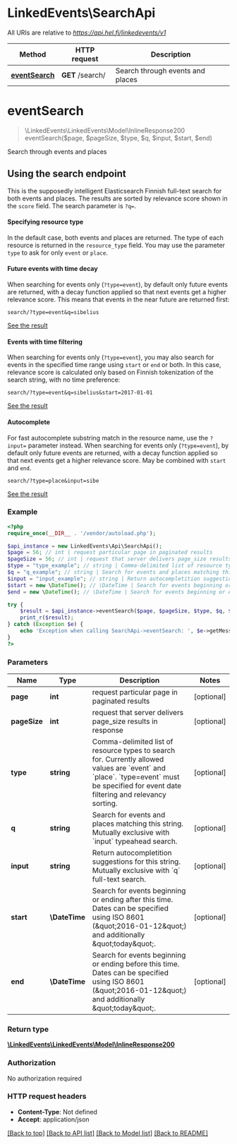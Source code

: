 # LinkedEvents\SearchApi

All URIs are relative to *https://api.hel.fi/linkedevents/v1*

Method | HTTP request | Description
------------- | ------------- | -------------
[**eventSearch**](SearchApi.md#eventSearch) | **GET** /search/ | Search through events and places


# **eventSearch**
> \LinkedEvents\LinkedEvents\Model\InlineResponse200 eventSearch($page, $pageSize, $type, $q, $input, $start, $end)

Search through events and places

<h2 id=\"using-search-endpoint\">Using the search endpoint</h2> <p>This is the supposedly intelligent Elasticsearch Finnish full-text search for both events and places.     The results are sorted by relevance score shown in the <code>score</code> field. The search parameter is <code>?q=</code>. <h4 id=\"specifying-resource-type\">Specifying resource type</h4> <p>In the default case, both events and places are returned. The type of each resource is returned in the     <code>resource_type</code> field. You may use the parameter <code>type</code> to ask for only <code>event</code> or <code>place</code>. <h4 id=\"events-with-decay-score\">Future events with time decay</h4> <p>When searching for events only (<code>?type=event</code>), by default only future events are returned, with a decay function applied so that next     events get a higher relevance score. This means that     events in the near future are returned first:</p> <pre><code>search/?type=event&q=sibelius </code></pre> <p><a href=\"?type=event&q=sibelius\" title=\"json\">See the result</a></p> <h4 id=\"events-with-time-filtering\">Events with time filtering</h4> <p>When searching for events only (<code>?type=event</code>), you may also search for events in the specified time range using     <code>start</code> or <code>end</code> or both. In this case, relevance score is calculated only based on Finnish tokenization of the search string, with no time preference:</p> <pre><code>search/?type=event&q=sibelius&start=2017-01-01 </code></pre> <p><a href=\"?type=event&q=sibelius&start=2017-01-01\" title=\"json\">See the result</a></p> <h4 id=\"autocomplete\">Autocomplete</h4>         <p>For fast autocomplete substring match in the resource name, use the <code>?input=</code> parameter instead.             When searching for events only (<code>?type=event</code>), by default only future events are returned, with a decay function applied so that next     events get a higher relevance score. May be combined with <code>start</code> and <code>end</code>. <pre><code>search/?type=place&input=sibe </code></pre> <p><a href=\"?type=event&input=sibe\" title=\"json\">See the result</a></p>

### Example
```php
<?php
require_once(__DIR__ . '/vendor/autoload.php');

$api_instance = new LinkedEvents\Api\SearchApi();
$page = 56; // int | request particular page in paginated results
$pageSize = 56; // int | request that server delivers page_size results in response
$type = "type_example"; // string | Comma-delimited list of resource types to search for. Currently allowed values are `event` and `place`. `type=event` must be specified for event date filtering and relevancy sorting.
$q = "q_example"; // string | Search for events and places matching this string. Mutually exclusive with `input` typeahead search.
$input = "input_example"; // string | Return autocompletition suggestions for this string. Mutually exclusive with `q` full-text search.
$start = new \DateTime(); // \DateTime | Search for events beginning or ending after this time. Dates can be specified using ISO 8601 (\"2016-01-12\") and additionally \"today\".
$end = new \DateTime(); // \DateTime | Search for events beginning or ending before this time. Dates can be specified using ISO 8601 (\"2016-01-12\") and additionally \"today\".

try {
    $result = $api_instance->eventSearch($page, $pageSize, $type, $q, $input, $start, $end);
    print_r($result);
} catch (Exception $e) {
    echo 'Exception when calling SearchApi->eventSearch: ', $e->getMessage(), PHP_EOL;
}
?>
```

### Parameters

Name | Type | Description  | Notes
------------- | ------------- | ------------- | -------------
 **page** | **int**| request particular page in paginated results | [optional]
 **pageSize** | **int**| request that server delivers page_size results in response | [optional]
 **type** | **string**| Comma-delimited list of resource types to search for. Currently allowed values are &#x60;event&#x60; and &#x60;place&#x60;. &#x60;type&#x3D;event&#x60; must be specified for event date filtering and relevancy sorting. | [optional]
 **q** | **string**| Search for events and places matching this string. Mutually exclusive with &#x60;input&#x60; typeahead search. | [optional]
 **input** | **string**| Return autocompletition suggestions for this string. Mutually exclusive with &#x60;q&#x60; full-text search. | [optional]
 **start** | **\DateTime**| Search for events beginning or ending after this time. Dates can be specified using ISO 8601 (\&quot;2016-01-12\&quot;) and additionally \&quot;today\&quot;. | [optional]
 **end** | **\DateTime**| Search for events beginning or ending before this time. Dates can be specified using ISO 8601 (\&quot;2016-01-12\&quot;) and additionally \&quot;today\&quot;. | [optional]

### Return type

[**\LinkedEvents\LinkedEvents\Model\InlineResponse200**](../Model/InlineResponse200.md)

### Authorization

No authorization required

### HTTP request headers

 - **Content-Type**: Not defined
 - **Accept**: application/json

[[Back to top]](#) [[Back to API list]](../../README.md#documentation-for-api-endpoints) [[Back to Model list]](../../README.md#documentation-for-models) [[Back to README]](../../README.md)

